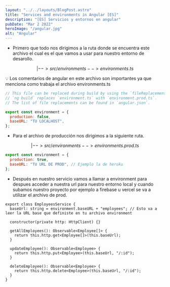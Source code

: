 ```yaml
---
layout: "../../layouts/BlogPost.astro"
title: "Services and environments in Angular [ES]"
description: "[ES] Servicios y entornos en angular"
pubDate: "Mar 2 2022"
heroImage: "/angular.jpg"
alt: "Angular"
---
```


- Primero que todo nos dirigimos a la ruta donde se encuentra este archivo el cual es el que vamos a usar para nuestro entorno de desarollo.

$$
|-->src/environments
  --> environments.ts
$$

<aside>
💡 Los comentarios de angular en este archivo son importantes ya que menciona como trabaja el archivo environments.ts

</aside>

```jsx
// This file can be replaced during build by using the `fileReplacements` array.
// `ng build` replaces `environment.ts` with `environment.prod.ts`.
// The list of file replacements can be found in `angular.json`.

export const environment = {
  production: false,
  baseURL: "TU LOCALHOST",
};
```

- Para el archivo de producción nos dirigimos a la siguiente ruta.

$$
|-->src/environments
  --> environments.prod.ts
$$

```jsx
export const environment = {
  production: true,
  baseURL: "TU URL DE PROD", // Ejemplo la de heroku
};
```

- Después en nuestro servicio vamos a llamar a environment para despues acceder a nuestra url para nuestro entorno local y cuando subamos nuestro proyecto por ejemplo a firebase u vercel se va a utilizar el archivo de prod.

```tsx
export class EmployeesService {
  baseUrl: string = environment.baseURL + "employees"; // Esto va a leer la URL base que definiste en tu archivo environment

  constructor(private http: HttpClient) {}

  getAllEmployees(): Observable<Employee[]> {
    return this.http.get<Employee[]>(this.baseUrl);
  }

  updateEmployee(): Observable<Employee> {
    return this.http.put<Employee>(this.baseUrl, "/:id");
  }

  deleteEmployee(): Observable<Employee> {
    return this.http.delete<Employee>(this.baseUrl, "/:id");
  }
}
```
